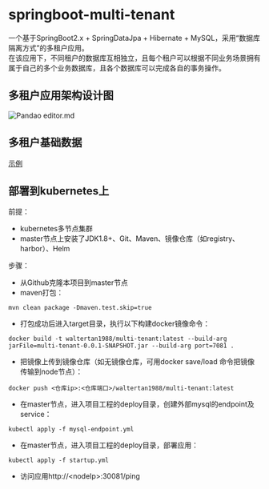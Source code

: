 # springboot-multi-tenant
一个基于SpringBoot2.x + SpringDataJpa + Hibernate + MySQL，采用“数据库隔离方式”的多租户应用。   
在该应用下，不同租户的数据库互相独立，且每个租户可以根据不同业务场景拥有属于自己的多个业务数据库，且各个数据库可以完成各自的事务操作。   
## 多租户应用架构设计图
![Pandao editor.md](https://github.com/waltertan1988/springboot-multi-tenant/blob/master/docs/charts/%E5%A4%9A%E7%A7%9F%E6%88%B7%E5%BA%94%E7%94%A8%E6%9E%B6%E6%9E%84%E8%AE%BE%E8%AE%A1%E5%9B%BE.jpg?raw=true "design.png")
## 多租户基础数据
[示例](https://github.com/waltertan1988/springboot-multi-tenant/tree/master/src/main/resources/schema)
## 部署到kubernetes上
前提：  
* kubernetes多节点集群
* master节点上安装了JDK1.8+、Git、Maven、镜像仓库（如registry、harbor）、Helm

步骤：   
* 从Github克隆本项目到master节点
* maven打包：
```
mvn clean package -Dmaven.test.skip=true
```
* 打包成功后进入target目录，执行以下构建docker镜像命令：
```
docker build -t waltertan1988/multi-tenant:latest --build-arg jarFile=multi-tenant-0.0.1-SNAPSHOT.jar --build-arg port=7081 . 
```
* 把镜像上传到镜像仓库（如无镜像仓库，可用docker save/load 命令把镜像传输到node节点）：
```
docker push <仓库ip>:<仓库端口>/waltertan1988/multi-tenant:latest
```
* 在master节点，进入项目工程的deploy目录，创建外部mysql的endpoint及service：
```
kubectl apply -f mysql-endpoint.yml
```
* 在master节点，进入项目工程的deploy目录，部署应用：
```
kubectl apply -f startup.yml
```
* 访问应用http://\<nodeIp\>:30081/ping
